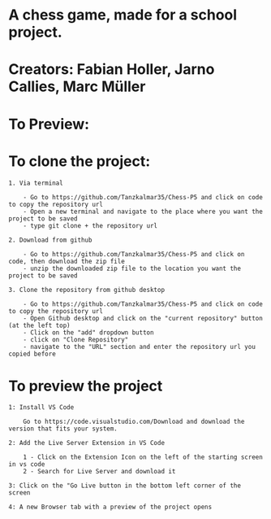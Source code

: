 # A chess game, made for a school project.

# Creators: Fabian Holler, Jarno Callies, Marc Müller
 
# To Preview: 

# To clone the project:

    1. Via terminal

        - Go to https://github.com/Tanzkalmar35/Chess-P5 and click on code to copy the repository url
        - Open a new terminal and navigate to the place where you want the project to be saved
        - type git clone + the repository url

    2. Download from github

        - Go to https://github.com/Tanzkalmar35/Chess-P5 and click on code, then download the zip file
        - unzip the downloaded zip file to the location you want the project to be saved

    3. Clone the repository from github desktop

        - Go to https://github.com/Tanzkalmar35/Chess-P5 and click on code to copy the repository url
        - Open Github desktop and click on the "current repository" button (at the left top)
        - Click on the "add" dropdown button
        - click on "Clone Repository" 
        - navigate to the "URL" section and enter the repository url you copied before

# To preview the project

    1: Install VS Code

        Go to https://code.visualstudio.com/Download and download the version that fits your system.

    2: Add the Live Server Extension in VS Code

        1 - Click on the Extension Icon on the left of the starting screen in vs code
        2 - Search for Live Server and download it

    3: Click on the "Go Live button in the bottom left corner of the screen

    4: A new Browser tab with a preview of the project opens

